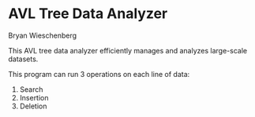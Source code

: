 # AVL Tree Data Analyzer
Bryan Wieschenberg

This AVL tree data analyzer efficiently manages and analyzes large-scale datasets.

This program can run 3 operations on each line of data:
1. Search
2. Insertion
3. Deletion
